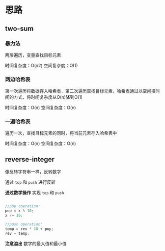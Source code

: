 # 思路

## two-sum

### 暴力法

两层遍历，变量查找目标元素

时间复杂度：O(n2)
空间复杂度：O(1)

### 两边哈希表

第一次遍历将数据存入哈希表，第二次遍历查找目标元素，哈希表通过以空间换时间的方式，将时间复杂度从O(n)降到O(1)

时间复杂度：O(n)
空间复杂度：O(n)

### 一遍哈希表

遍历一次，查找目标元素的同时，将当前元素存入哈希表中

时间复杂度：O(n)
空间复杂度：O(n)

## reverse-integer

像反转字符串一样，反转数字

通过 `top` 和 `push` 进行反转

**通过数学操作** 实现 `top` 和 `push`

```js

//pop operation:
pop = x % 10;
x /= 10;

//push operation:
temp = rev * 10 + pop;
rev = temp;
```

**注意溢出** 数字的最大值和最小值